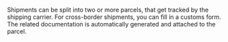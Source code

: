 Shipments can be split into two or more parcels, that get tracked by the shipping carrier.
For cross-border shipments, you can fill in a customs form.
The related documentation is automatically generated and attached to the parcel.
